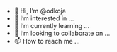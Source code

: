 - 👋 Hi, I’m @odkoja
- 👀 I’m interested in ...
- 🌱 I’m currently learning ...
- 💞️ I’m looking to collaborate on ...
- 📫 How to reach me ...

<!---
odkoja/odkoja is a ✨ special ✨ repository because its `README.md` (this file) appears on your GitHub profile.
You can click the Preview link to take a look at your changes.
--->
